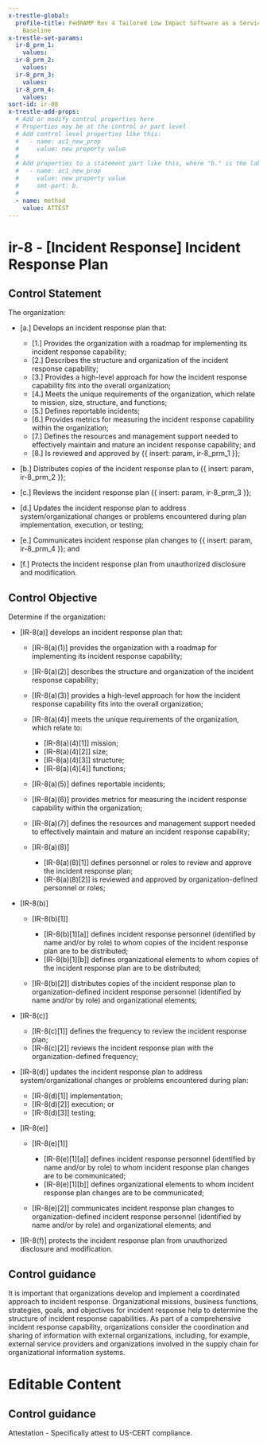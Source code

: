 ```yaml
---
x-trestle-global:
  profile-title: FedRAMP Rev 4 Tailored Low Impact Software as a Service (LI-SaaS)
    Baseline
x-trestle-set-params:
  ir-8_prm_1:
    values:
  ir-8_prm_2:
    values:
  ir-8_prm_3:
    values:
  ir-8_prm_4:
    values:
sort-id: ir-08
x-trestle-add-props:
  # Add or modify control properties here
  # Properties may be at the control or part level
  # Add control level properties like this:
  #   - name: ac1_new_prop
  #     value: new property value
  #
  # Add properties to a statement part like this, where "b." is the label of the target statement part
  #   - name: ac1_new_prop
  #     value: new property value
  #     smt-part: b.
  #
  - name: method
    value: ATTEST
---
```


# ir-8 - \[Incident Response\] Incident Response Plan

## Control Statement

The organization:

- \[a.\] Develops an incident response plan that:

  - \[1.\] Provides the organization with a roadmap for implementing its incident response capability;
  - \[2.\] Describes the structure and organization of the incident response capability;
  - \[3.\] Provides a high-level approach for how the incident response capability fits into the overall organization;
  - \[4.\] Meets the unique requirements of the organization, which relate to mission, size, structure, and functions;
  - \[5.\] Defines reportable incidents;
  - \[6.\] Provides metrics for measuring the incident response capability within the organization;
  - \[7.\] Defines the resources and management support needed to effectively maintain and mature an incident response capability; and
  - \[8.\] Is reviewed and approved by {{ insert: param, ir-8_prm_1 }};

- \[b.\] Distributes copies of the incident response plan to {{ insert: param, ir-8_prm_2 }};

- \[c.\] Reviews the incident response plan {{ insert: param, ir-8_prm_3 }};

- \[d.\] Updates the incident response plan to address system/organizational changes or problems encountered during plan implementation, execution, or testing;

- \[e.\] Communicates incident response plan changes to {{ insert: param, ir-8_prm_4 }}; and

- \[f.\] Protects the incident response plan from unauthorized disclosure and modification.

## Control Objective

Determine if the organization:

- \[IR-8(a)\] develops an incident response plan that:

  - \[IR-8(a)(1)\] provides the organization with a roadmap for implementing its incident response capability;
  - \[IR-8(a)(2)\] describes the structure and organization of the incident response capability;
  - \[IR-8(a)(3)\] provides a high-level approach for how the incident response capability fits into the overall organization;
  - \[IR-8(a)(4)\] meets the unique requirements of the organization, which relate to:

    - \[IR-8(a)(4)[1]\] mission;
    - \[IR-8(a)(4)[2]\] size;
    - \[IR-8(a)(4)[3]\] structure;
    - \[IR-8(a)(4)[4]\] functions;

  - \[IR-8(a)(5)\] defines reportable incidents;
  - \[IR-8(a)(6)\] provides metrics for measuring the incident response capability within the organization;
  - \[IR-8(a)(7)\] defines the resources and management support needed to effectively maintain and mature an incident response capability;
  - \[IR-8(a)(8)\]

    - \[IR-8(a)(8)[1]\] defines personnel or roles to review and approve the incident response plan;
    - \[IR-8(a)(8)[2]\] is reviewed and approved by organization-defined personnel or roles;

- \[IR-8(b)\]

  - \[IR-8(b)[1]\]

    - \[IR-8(b)[1][a]\] defines incident response personnel (identified by name and/or by role) to whom copies of the incident response plan are to be distributed;
    - \[IR-8(b)[1][b]\] defines organizational elements to whom copies of the incident response plan are to be distributed;

  - \[IR-8(b)[2]\] distributes copies of the incident response plan to organization-defined incident response personnel (identified by name and/or by role) and organizational elements;

- \[IR-8(c)\]

  - \[IR-8(c)[1]\] defines the frequency to review the incident response plan;
  - \[IR-8(c)[2]\] reviews the incident response plan with the organization-defined frequency;

- \[IR-8(d)\] updates the incident response plan to address system/organizational changes or problems encountered during plan:

  - \[IR-8(d)[1]\] implementation;
  - \[IR-8(d)[2]\] execution; or
  - \[IR-8(d)[3]\] testing;

- \[IR-8(e)\]

  - \[IR-8(e)[1]\]

    - \[IR-8(e)[1][a]\] defines incident response personnel (identified by name and/or by role) to whom incident response plan changes are to be communicated;
    - \[IR-8(e)[1][b]\] defines organizational elements to whom incident response plan changes are to be communicated;

  - \[IR-8(e)[2]\] communicates incident response plan changes to organization-defined incident response personnel (identified by name and/or by role) and organizational elements; and

- \[IR-8(f)\] protects the incident response plan from unauthorized disclosure and modification.

## Control guidance

It is important that organizations develop and implement a coordinated approach to incident response. Organizational missions, business functions, strategies, goals, and objectives for incident response help to determine the structure of incident response capabilities. As part of a comprehensive incident response capability, organizations consider the coordination and sharing of information with external organizations, including, for example, external service providers and organizations involved in the supply chain for organizational information systems.

# Editable Content

<!-- Make additions and edits below -->
<!-- The above represents the contents of the control as received by the profile, prior to additions. -->
<!-- If the profile makes additions to the control, they will appear below. -->
<!-- The above markdown may not be edited but you may edit the content below, and/or introduce new additions to be made by the profile. -->
<!-- If there is a yaml header at the top, parameter values may be edited. Use --set-parameters to incorporate the changes during assembly. -->
<!-- The content here will then replace what is in the profile for this control, after running profile-assemble. -->
<!-- The added parts in the profile for this control are below.  You may edit them and/or add new ones. -->
<!-- Each addition must have a heading either of the form ## Control my_addition_name -->
<!-- or ## Part a. (where the a. refers to one of the control statement labels.) -->
<!-- "## Control" parts are new parts added after the statement part. -->
<!-- "## Part" parts are new parts added into the top-level statement part with that label. -->
<!-- Subparts may be added with nested hash levels of the form ### My Subpart Name -->
<!-- underneath the parent ## Control or ## Part being added -->
<!-- See https://ibm.github.io/compliance-trestle/tutorials/ssp_profile_catalog_authoring/ssp_profile_catalog_authoring for guidance. -->

## Control guidance

Attestation - Specifically attest to US-CERT compliance.
